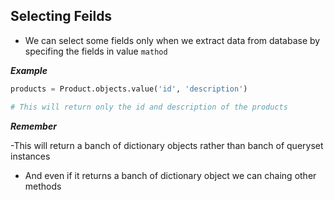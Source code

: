 ## Selecting Feilds

- We can select some fields only when we extract data from database by specifing the fields in value `mathod`

___Example___

```python
products = Product.objects.value('id', 'description')

# This will return only the id and description of the products
```
___Remember___

-This will return a banch of dictionary objects rather than banch of queryset instances

- And even if it returns a banch of dictionary object we can chaing other methods

